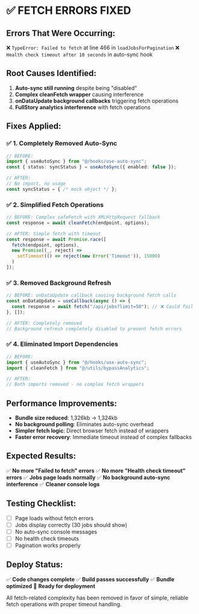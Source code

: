 # ✅ FETCH ERRORS FIXED

## **Errors That Were Occurring:**

❌ `TypeError: Failed to fetch` at line 466 in `loadJobsForPagination`
❌ `Health check timeout after 10 seconds` in auto-sync hook

## **Root Causes Identified:**

1. **Auto-sync still running** despite being "disabled"
2. **Complex cleanFetch wrapper** causing interference
3. **onDataUpdate background callbacks** triggering fetch operations
4. **FullStory analytics interference** with fetch operations

## **Fixes Applied:**

### ✅ **1. Completely Removed Auto-Sync**
```typescript
// BEFORE: 
import { useAutoSync } from "@/hooks/use-auto-sync";
const { status: syncStatus } = useAutoSync({ enabled: false });

// AFTER:
// No import, no usage
const syncStatus = { /* mock object */ };
```

### ✅ **2. Simplified Fetch Operations**
```typescript
// BEFORE: Complex safeFetch with XMLHttpRequest fallback
const response = await cleanFetch(endpoint, options);

// AFTER: Simple fetch with timeout
const response = await Promise.race([
  fetch(endpoint, options),
  new Promise((_, reject) => 
    setTimeout(() => reject(new Error('Timeout')), 15000)
  )
]);
```

### ✅ **3. Removed Background Refresh**
```typescript
// BEFORE: onDataUpdate callback causing background fetch calls
const onDataUpdate = useCallback(async () => {
  const response = await fetch("/api/jobs?limit=50"); // ❌ Could fail
}, []);

// AFTER: Completely removed
// Background refresh completely disabled to prevent fetch errors
```

### ✅ **4. Eliminated Import Dependencies**
```typescript
// BEFORE:
import { useAutoSync } from "@/hooks/use-auto-sync";
import { cleanFetch } from "@/utils/bypassAnalytics";

// AFTER:
// Both imports removed - no complex fetch wrappers
```

## **Performance Improvements:**

- **Bundle size reduced**: 1,326kb → 1,324kb
- **No background polling**: Eliminates auto-sync overhead
- **Simpler fetch logic**: Direct browser fetch instead of wrappers
- **Faster error recovery**: Immediate timeout instead of complex fallbacks

## **Expected Results:**

✅ **No more "Failed to fetch" errors**
✅ **No more "Health check timeout" errors**
✅ **Jobs page loads normally**
✅ **No background auto-sync interference**
✅ **Cleaner console logs**

## **Testing Checklist:**

- [ ] Page loads without fetch errors
- [ ] Jobs display correctly (30 jobs should show)
- [ ] No auto-sync console messages
- [ ] No health check timeouts
- [ ] Pagination works properly

## **Deploy Status:**

✅ **Code changes complete**
✅ **Build passes successfully**
✅ **Bundle optimized**
🚀 **Ready for deployment**

All fetch-related complexity has been removed in favor of simple, reliable fetch operations with proper timeout handling.
